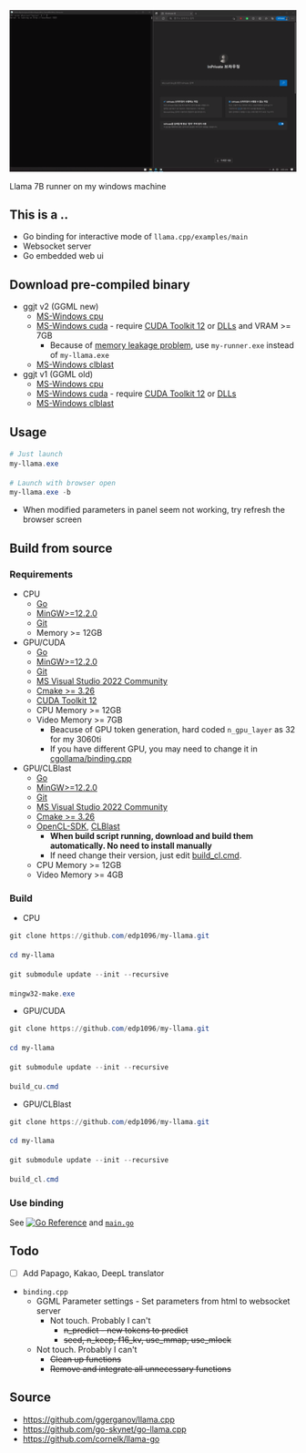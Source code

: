 ![image description](doc/screenshot.gif)

Llama 7B runner on my windows machine

## This is a ..

* Go binding for interactive mode of `llama.cpp/examples/main`
* Websocket server
* Go embedded web ui


## Download pre-compiled binary
* ggjt v2 (GGML new)
    * [MS-Windows cpu](https://github.com/edp1096/my-llama/releases/download/v0.1.8/my-llama_cpu.exe)
    * [MS-Windows cuda](https://github.com/edp1096/my-llama/releases/download/v0.1.8/my-llama_cu.zip) - require [CUDA Toolkit 12](https://developer.nvidia.com/cuda-downloads?target_os=Windows&target_arch=x86_64) or [DLLs](https://github.com/ggerganov/llama.cpp/releases/download/master-e6a46b0/cudart-llama-bin-win-cu12.1.0-x64.zip) and VRAM >= 7GB
        * Because of [memory leakage problem](https://github.com/ggerganov/llama.cpp/issues/1456), use `my-runner.exe` instead of `my-llama.exe`
    * [MS-Windows clblast](https://github.com/edp1096/my-llama/releases/download/v0.1.8/my-llama_cl.zip)
* ggjt v1 (GGML old)
    * [MS-Windows cpu](https://github.com/edp1096/my-llama/releases/download/v0.1.8/my-llama_cpu_old_ggml.exe)
    * [MS-Windows cuda](https://github.com/edp1096/my-llama/releases/download/v0.1.8/my-llama_cu_old_ggml.zip) - require [CUDA Toolkit 12](https://developer.nvidia.com/cuda-downloads?target_os=Windows&target_arch=x86_64) or [DLLs](https://github.com/ggerganov/llama.cpp/releases/download/master-e6a46b0/cudart-llama-bin-win-cu12.1.0-x64.zip)
    * [MS-Windows clblast](https://github.com/edp1096/my-llama/releases/download/v0.1.8/my-llama_cl_old_ggml.zip)


## Usage
```powershell
# Just launch
my-llama.exe

# Launch with browser open
my-llama.exe -b
```
* When modified parameters in panel seem not working, try refresh the browser screen


## Build from source

### Requirements
* CPU
    * [Go](https://golang.org/dl)
    * [MinGW>=12.2.0](https://github.com/brechtsanders/winlibs_mingw/releases/tag/12.2.0-16.0.0-10.0.0-ucrt-r5)
    * [Git](https://github.com/git-for-windows/git/releases)
    * Memory >= 12GB
* GPU/CUDA
    * [Go](https://golang.org/dl)
    * [MinGW>=12.2.0](https://github.com/brechtsanders/winlibs_mingw/releases/tag/12.2.0-16.0.0-10.0.0-ucrt-r5)
    * [Git](https://github.com/git-for-windows/git/releases)
    * [MS Visual Studio 2022 Community](https://visualstudio.microsoft.com/vs)
    * [Cmake >= 3.26](https://cmake.org/download)
    * [CUDA Toolkit 12](https://developer.nvidia.com/cuda-downloads?target_os=Windows&target_arch=x86_64)
    * CPU Memory >= 12GB
    * Video Memory >= 7GB
        * Beacuse of GPU token generation, hard coded `n_gpu_layer` as 32 for my 3060ti
        * If you have different GPU, you may need to change it in [cgollama/binding.cpp](/cgollama/binding.cpp)
* GPU/CLBlast
    * [Go](https://golang.org/dl)
    * [MinGW>=12.2.0](https://github.com/brechtsanders/winlibs_mingw/releases/tag/12.2.0-16.0.0-10.0.0-ucrt-r5)
    * [Git](https://github.com/git-for-windows/git/releases)
    * [MS Visual Studio 2022 Community](https://visualstudio.microsoft.com/vs)
    * [Cmake >= 3.26](https://cmake.org/download)
    * [OpenCL-SDK](https://github.com/KhronosGroup/OpenCL-SDK), [CLBlast](https://github.com/CNugteren/CLBlast)
        * <b>When build script running, download and build them automatically. No need to install manually</b>
        * If need change their version, just edit [build_cl.cmd](/build_cl.cmd).
    * CPU Memory >= 12GB
    * Video Memory >= 4GB

### Build
* CPU
```powershell
git clone https://github.com/edp1096/my-llama.git

cd my-llama

git submodule update --init --recursive

mingw32-make.exe
```
* GPU/CUDA
```powershell
git clone https://github.com/edp1096/my-llama.git

cd my-llama

git submodule update --init --recursive

build_cu.cmd
```
* GPU/CLBlast
```powershell
git clone https://github.com/edp1096/my-llama.git

cd my-llama

git submodule update --init --recursive

build_cl.cmd
```

### Use binding
See <a href="https://pkg.go.dev/github.com/edp1096/my-llama/cgollama"><img src="https://pkg.go.dev/badge/github.com/edp1096/my-llama/cgollama.svg" alt="Go Reference"></a> and [`main.go`](main.go)


## Todo
* [ ] Add Papago, Kakao, DeepL translator
* `binding.cpp`
    * GGML Parameter settings - Set parameters from html to websocket server
        * Not touch. Probably I can't
            * ~~n_predict - new tokens to predict~~
            * ~~seed, n_keep, f16_kv, use_mmap, use_mlock~~
    * Not touch. Probably I can't
        * ~~Clean up functions~~
        * ~~Remove and integrate all unnecessary functions~~


## Source
* https://github.com/ggerganov/llama.cpp
* https://github.com/go-skynet/go-llama.cpp
* https://github.com/cornelk/llama-go
